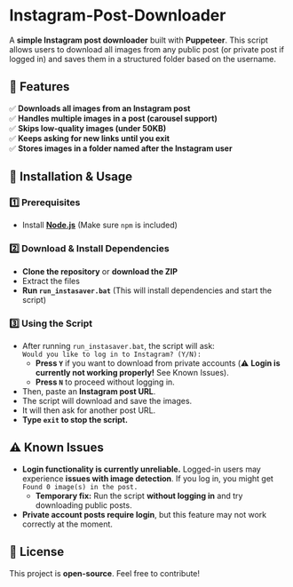 # Instagram-Post-Downloader

A **simple Instagram post downloader** built with **Puppeteer**. This script allows users to download all images from any public post (or private post if logged in) and saves them in a structured folder based on the username.  

## 📌 Features  
✅ **Downloads all images from an Instagram post**  
✅ **Handles multiple images in a post (carousel support)**  
✅ **Skips low-quality images (under 50KB)**  
✅ **Keeps asking for new links until you exit**  
✅ **Stores images in a folder named after the Instagram user**  

## 🚀 Installation & Usage  

### **1️⃣ Prerequisites**  
- Install [**Node.js**](https://nodejs.org/) (Make sure `npm` is included)  

### **2️⃣ Download & Install Dependencies**  
- **Clone the repository** or **download the ZIP**  
- Extract the files  
- **Run `run_instasaver.bat`** (This will install dependencies and start the script)  

### **3️⃣ Using the Script**  
- After running `run_instasaver.bat`, the script will ask:  
  `Would you like to log in to Instagram? (Y/N):`  
  - **Press `Y`** if you want to download from private accounts (⚠️ **Login is currently not working properly!** See Known Issues).  
  - **Press `N`** to proceed without logging in.  
- Then, paste an **Instagram post URL**.  
- The script will download and save the images.  
- It will then ask for another post URL.  
- **Type `exit` to stop the script.**


## ⚠️ Known Issues  
- **Login functionality is currently unreliable.** Logged-in users may experience **issues with image detection**. If you log in, you might get `Found 0 image(s) in the post.`  
  - **Temporary fix:** Run the script **without logging in** and try downloading public posts.  
- **Private account posts require login**, but this feature may not work correctly at the moment.  

## 📜 License  
This project is **open-source**. Feel free to contribute!  
